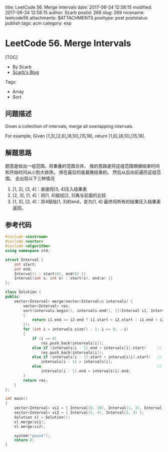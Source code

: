 title: LeetCode 56. Merge Intervals
date: 2017-06-24 12:58:15
modified: 2017-06-24 12:58:15
author: Scarb
postid: 269
slug: 269
nicename: leetcode56
attachments: $ATTACHMENTS
posttype: post
poststatus: publish
tags: acm
category: exp

# LeetCode 56. Merge Intervals
[TOC]

- By Scarb
- [Scarb's Blog](http://47.106.131.90/blog)


Tags:

- Array
- Sort


## 问题描述

Given a collection of intervals, merge all overlapping intervals.

For example,
Given [1,3],[2,6],[8,10],[15,18],
return [1,6],[8,10],[15,18].

## 解题思路
题意是给出一组范围，将重叠的范围合并。
我的思路是将这组范围根据结束时间和开始时间从小到大排序。
排在最后的是最晚结束的。
然后从后向前遍历这组范围。
会出现以下三种情况
1. [1, 2], [3, 4]：直接将[3, 4]压入结果表
2. [2, 3], [1, 4]：将[1, 4]赋给[2, 3]再与前面的比较
3. [1, 3], [2, 4]：将4赋给[1, 3]的end，变为[1, 4]
最终将所有的结果压入结果表返回。

## 参考代码
```C++
#include <iostream>
#include <vector>
#include <algorithm>
using namespace std;

struct Interval {
	int start;
	int end;
	Interval() : start(0), end(0) {}
	Interval(int s, int e) : start(s), end(e) {}
};

class Solution {
public:
	vector<Interval> merge(vector<Interval>& intervals) {
		vector<Interval> res;
		sort(intervals.begin(), intervals.end(), [](Interval i1, Interval i2)
		{
			return i1.end == i2.end ? i1.start < i2.start : i1.end < i2.end;
		});
		for (int i = intervals.size() - 1; i >= 0; --i)
		{
			if (i == 0)
				res.push_back(intervals[i]);
			else if (intervals[i - 1].end < intervals[i].start)		// [1, 2], [3, 4]
				res.push_back(intervals[i]);
			else if (intervals[i - 1].start > intervals[i].start)	// [2, 3], [1, 4]
				intervals[i - 1] = intervals[i];
			else													// [1, 3], [2, 4]
				intervals[i - 1].end = intervals[i].end;
		}
		return res;
	}
};

int main()
{
	vector<Interval> vi1 = { Interval(8, 10), Interval(1, 3), Interval(2, 6), Interval(15, 18) };
	vector<Interval> vi2 = { Interval(1, 4), Interval(2, 3) };
	Solution sl = Solution();
	sl.merge(vi1);
	sl.merge(vi2);

	system("pause");
	return 0;
}
```